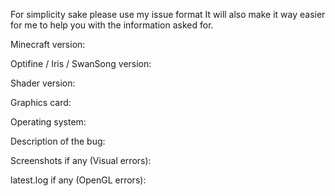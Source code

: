 For simplicity sake please use my issue format
It will also make it way easier for me to help you with the information asked for.

Minecraft version:

Optifine / Iris / SwanSong version:

Shader version:

Graphics card:

Operating system:

Description of the bug:

Screenshots if any (Visual errors):

latest.log if any (OpenGL errors):

